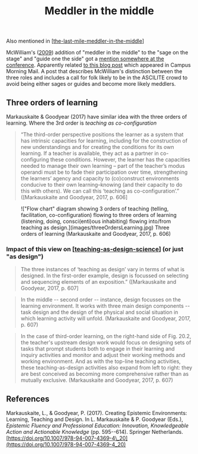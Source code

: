 ﻿---
title: Meddler in the middle
---

Also mentioned in [[the-last-mile-meddler-in-the-middle]]

McWilliam's ([2009](https://eprints.qut.edu.au/32389/1/c32389.pdf)) addition of "meddler in the middle" to the "sage on the stage" and "guide one the side" got a [mention somewhere at the conference](https://twitter.com/leanner000/status/1599571032708636672). Apparently related [to this blog post](https://warburton.typepad.com/liquidlearning/2022/03/claiming-the-middle-ground-the-agile-and-adaptive-educator.html) which appeared in Campus Morning Mail. A post that describes McWilliam's distinction between the three roles and includes a call for folk likely to be in the ASCILITE crowd to avoid being either sages or guides and become more likely meddlers.

## Three orders of learning

Markauskaite & Goodyear (2017) have similar idea with the three orders of learning. Where the 3rd order is _teaching as co-configuration_

> “The third-order perspective positions the learner as a system that has intrinsic capacities for learning, including for the construction of new understandings and for creating the conditions for its own learning. If a teacher is available, they act as a partner in co-configuring these conditions. However, the learner has the capacities needed to manage their own learning – part of the teacher’s modus operandi must be to fade their participation over time, strengthening the learners’ agency and capacity to (co)construct environments conducive to their own learning–knowing (and their capacity to do this with others). We can call this ‘teaching as co-configuration’.” ([Markauskaite and Goodyear, 2017, p. 606]

<figure markdown>
!["Flow chart" diagram showing 3 orders of teaching (telling, facilitation, co-configuration) flowing to three orders of learning (listening, doing, consci(enti)ous inhabiting) flowing into/from teaching as design.](images/threeOrdersLearning.jpg)
<caption>Three orders of learning (Markauskaite and Goodyear, 2017, p. 606)</caption>
</figure>

### Impact of this view on [[teaching-as-design-science]] (or just "as design")

> The three instances of ‘teaching as design’ vary in terms of what is designed. In the first-order example, design is focussed on selecting and sequencing elements of an exposition.” ([Markauskaite and Goodyear, 2017, p. 607]

> In the middle -- second order -- instance, design focusses on the learning environment. It works with three main design components -- task design and the design of the physical and social situation in which learning activity will unfold. (Markauskaite and Goodyear, 2017, p. 607)

> In the case of third-order learning, on the right-hand side of Fig. 20.2, the teacher's upstream design work would focus on designing sets of tasks that prompt students both to engage in their learning and inquiry activities and monitor and adjust their working methods and working environment. And as with the top-line teaching activities, these teaching-as-design activities also expand from left to right: they are best conceived as becoming more comprehensive rather than as mutually exclusive. (Markauskaite and Goodyear, 2017, p. 607)


## References

Markauskaite, L., & Goodyear, P. (2017). Creating Epistemic Environments: Learning, Teaching and Design. In L. Markauskaite & P. Goodyear (Eds.), *Epistemic Fluency and Professional Education: Innovation, Knowledgeable Action and Actionable Knowledge* (pp. 595--614). Springer Netherlands. [https://doi.org/10.1007/978-94-007-4369-4\_20](https://doi.org/10.1007/978-94-007-4369-4_20)


[//begin]: # "Autogenerated link references for markdown compatibility"
[the-last-mile-meddler-in-the-middle]: reflections/the-last-mile-meddler-in-the-middle "Meddler in the middle - the missing last mile?"
[teaching-as-design-science]: ../../Teaching/teaching-as-design-science "Teaching as design science"
[//end]: # "Autogenerated link references"